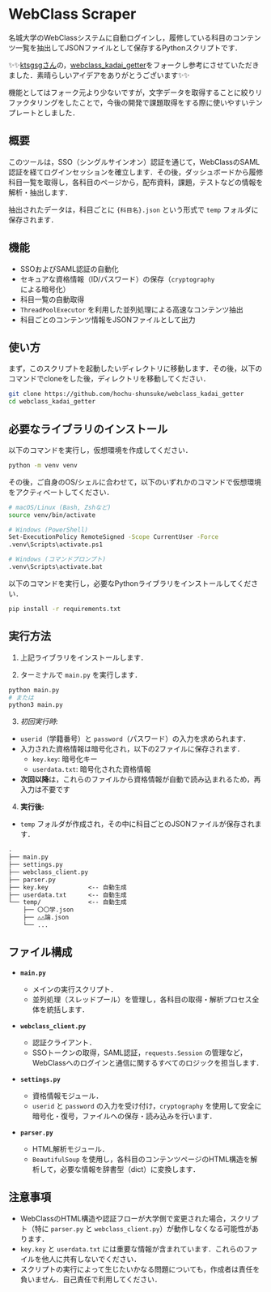 # WebClass Scraper

名城大学のWebClassシステムに自動ログインし，履修している科目のコンテンツ一覧を抽出してJSONファイルとして保存するPythonスクリプトです．

✨✨[ktsgsgさん](https://github.com/ktsgsg)の，[webclass_kadai_getter](https://github.com/ktsgsg/webclass_kadai_getter)をフォークし参考にさせていただきました．素晴らしいアイデアをありがとうございます✨✨

機能としてはフォーク元より少ないですが，文字データを取得することに絞りリファクタリングをしたことで，今後の開発で課題取得をする際に使いやすいテンプレートとしました．

## 概要

このツールは，SSO（シングルサインオン）認証を通じて，WebClassのSAML認証を経てログインセッションを確立します．その後，ダッシュボードから履修科目一覧を取得し，各科目のページから，配布資料，課題，テストなどの情報を解析・抽出します．

抽出されたデータは，科目ごとに `{科目名}.json` という形式で `temp` フォルダに保存されます．

## 機能

* SSOおよびSAML認証の自動化
* セキュアな資格情報（ID/パスワード）の保存（`cryptography`による暗号化）
* 科目一覧の自動取得
* `ThreadPoolExecutor` を利用した並列処理による高速なコンテンツ抽出
* 科目ごとのコンテンツ情報をJSONファイルとして出力

## 使い方

まず，このスクリプトを起動したいディレクトリに移動します．その後，以下のコマンドでcloneをした後，ディレクトリを移動してください．

```bash
git clone https://github.com/hochu-shunsuke/webclass_kadai_getter
cd webclass_kadai_getter
```

## 必要なライブラリのインストール

以下のコマンドを実行し，仮想環境を作成してください．

```bash
python -m venv venv
```

その後，ご自身のOS/シェルに合わせて，以下のいずれかのコマンドで仮想環境をアクティベートしてください．

```bash
# macOS/Linux (Bash, Zshなど)
source venv/bin/activate

# Windows (PowerShell)
Set-ExecutionPolicy RemoteSigned -Scope CurrentUser -Force
.venv\Scripts\activate.ps1

# Windows (コマンドプロンプト)
.venv\Scripts\activate.bat
```

以下のコマンドを実行し，必要なPythonライブラリをインストールしてください．

```bash
pip install -r requirements.txt
```

## 実行方法

1. 上記ライブラリをインストールします．

2. ターミナルで `main.py` を実行します．

  ```bash
  python main.py
  # または
  python3 main.py
  ```

3. *初回実行時:*

* `userid`（学籍番号）と `password`（パスワード）の入力を求められます．
* 入力された資格情報は暗号化され，以下の2ファイルに保存されます．
  * `key.key`: 暗号化キー
  * `userdata.txt`: 暗号化された資格情報
* **次回以降**は，これらのファイルから資格情報が自動で読み込まれるため，再入力は不要です

4. **実行後:**

* `temp` フォルダが作成され，その中に科目ごとのJSONファイルが保存されます．

```txt
.
├── main.py
├── settings.py
├── webclass_client.py
├── parser.py
├── key.key           <-- 自動生成
├── userdata.txt      <-- 自動生成
└── temp/             <-- 自動生成
    ├── 〇〇学.json
    ├── △△論.json
    └── ...
```

## ファイル構成

* **`main.py`**

  * メインの実行スクリプト．
  * 並列処理（スレッドプール）を管理し，各科目の取得・解析プロセス全体を統括します．

* **`webclass_client.py`**

  * 認証クライアント．
  * SSOトークンの取得，SAML認証，`requests.Session` の管理など，WebClassへのログインと通信に関するすべてのロジックを担当します．

* **`settings.py`**

  * 資格情報モジュール．
  * `userid` と `password` の入力を受け付け，`cryptography` を使用して安全に暗号化・復号，ファイルへの保存・読み込みを行います．

* **`parser.py`**

  * HTML解析モジュール．
  * `BeautifulSoup` を使用し，各科目のコンテンツページのHTML構造を解析して，必要な情報を辞書型（dict）に変換します．

## 注意事項

* WebClassのHTML構造や認証フローが大学側で変更された場合，スクリプト（特に `parser.py` と `webclass_client.py`）が動作しなくなる可能性があります．
* `key.key` と `userdata.txt` には重要な情報が含まれています．これらのファイルを他人に共有しないでください．
* スクリプトの実行によって生じたいかなる問題についても，作成者は責任を負いません．自己責任で利用してください．
